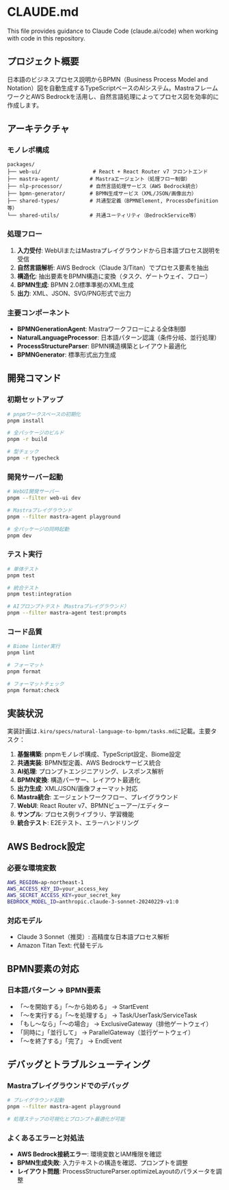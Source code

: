 # CLAUDE.md

This file provides guidance to Claude Code (claude.ai/code) when working with code in this repository.

## プロジェクト概要

日本語のビジネスプロセス説明からBPMN（Business Process Model and Notation）図を自動生成するTypeScriptベースのAIシステム。MastraフレームワークとAWS Bedrockを活用し、自然言語処理によってプロセス図を効率的に作成します。

## アーキテクチャ

### モノレポ構成
```
packages/
├── web-ui/                 # React + React Router v7 フロントエンド
├── mastra-agent/          # Mastraエージェント（処理フロー制御）
├── nlp-processor/         # 自然言語処理サービス（AWS Bedrock統合）
├── bpmn-generator/        # BPMN生成サービス（XML/JSON/画像出力）
├── shared-types/          # 共通型定義（BPMNElement, ProcessDefinition等）
└── shared-utils/          # 共通ユーティリティ（BedrockService等）
```

### 処理フロー
1. **入力受付**: WebUIまたはMastraプレイグラウンドから日本語プロセス説明を受信
2. **自然言語解析**: AWS Bedrock（Claude 3/Titan）でプロセス要素を抽出
3. **構造化**: 抽出要素をBPMN構造に変換（タスク、ゲートウェイ、フロー）
4. **BPMN生成**: BPMN 2.0標準準拠のXML生成
5. **出力**: XML、JSON、SVG/PNG形式で出力

### 主要コンポーネント
- **BPMNGenerationAgent**: Mastraワークフローによる全体制御
- **NaturalLanguageProcessor**: 日本語パターン認識（条件分岐、並行処理）
- **ProcessStructureParser**: BPMN構造構築とレイアウト最適化
- **BPMNGenerator**: 標準形式出力生成

## 開発コマンド

### 初期セットアップ
```bash
# pnpmワークスペースの初期化
pnpm install

# 全パッケージのビルド
pnpm -r build

# 型チェック
pnpm -r typecheck
```

### 開発サーバー起動
```bash
# WebUI開発サーバー
pnpm --filter web-ui dev

# Mastraプレイグラウンド
pnpm --filter mastra-agent playground

# 全パッケージの同時起動
pnpm dev
```

### テスト実行
```bash
# 単体テスト
pnpm test

# 統合テスト
pnpm test:integration

# AIプロンプトテスト（Mastraプレイグラウンド）
pnpm --filter mastra-agent test:prompts
```

### コード品質
```bash
# Biome linter実行
pnpm lint

# フォーマット
pnpm format

# フォーマットチェック
pnpm format:check
```

## 実装状況

実装計画は`.kiro/specs/natural-language-to-bpmn/tasks.md`に記載。主要タスク：

1. **基盤構築**: pnpmモノレポ構成、TypeScript設定、Biome設定
2. **共通実装**: BPMN型定義、AWS Bedrockサービス統合
3. **AI処理**: プロンプトエンジニアリング、レスポンス解析
4. **BPMN変換**: 構造パーサー、レイアウト最適化
5. **出力生成**: XML/JSON/画像フォーマット対応
6. **Mastra統合**: エージェントワークフロー、プレイグラウンド
7. **WebUI**: React Router v7、BPMNビューアー/エディター
8. **サンプル**: プロセス例ライブラリ、学習機能
9. **統合テスト**: E2Eテスト、エラーハンドリング

## AWS Bedrock設定

### 必要な環境変数
```bash
AWS_REGION=ap-northeast-1
AWS_ACCESS_KEY_ID=your_access_key
AWS_SECRET_ACCESS_KEY=your_secret_key
BEDROCK_MODEL_ID=anthropic.claude-3-sonnet-20240229-v1:0
```

### 対応モデル
- Claude 3 Sonnet（推奨）: 高精度な日本語プロセス解析
- Amazon Titan Text: 代替モデル

## BPMN要素の対応

### 日本語パターン → BPMN要素
- 「〜を開始する」「〜から始める」 → StartEvent
- 「〜を実行する」「〜を処理する」 → Task/UserTask/ServiceTask
- 「もし〜なら」「〜の場合」 → ExclusiveGateway（排他ゲートウェイ）
- 「同時に」「並行して」 → ParallelGateway（並行ゲートウェイ）
- 「〜を終了する」「完了」 → EndEvent

## デバッグとトラブルシューティング

### Mastraプレイグラウンドでのデバッグ
```bash
# プレイグラウンド起動
pnpm --filter mastra-agent playground

# 処理ステップの可視化とプロンプト最適化が可能
```

### よくあるエラーと対処法
- **AWS Bedrock接続エラー**: 環境変数とIAM権限を確認
- **BPMN生成失敗**: 入力テキストの構造を確認、プロンプトを調整
- **レイアウト問題**: ProcessStructureParser.optimizeLayoutのパラメータを調整